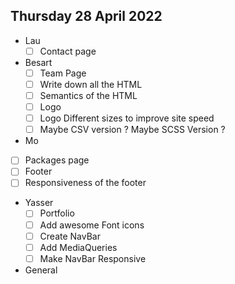 ## Thursday 28 April 2022 ##
- Lau
  - [ ] Contact page
- Besart
  - [ ] Team Page
  - [ ] Write down all the HTML
  - [ ] Semantics of the HTML
  - [ ] Logo
  - [ ] Logo Different sizes to improve site speed
  - [ ] Maybe CSV version ? Maybe SCSS Version ?
- Mo 
 - [ ] Packages page
 - [ ] Footer
 - [ ] Responsiveness of the footer
- Yasser
  - [ ] Portfolio
  - [ ] Add awesome Font icons
  - [ ] Create NavBar
  - [ ] Add MediaQueries
  - [ ] Make NavBar Responsive
- General